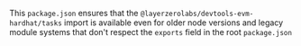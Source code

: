 This `package.json` ensures that the `@layerzerolabs/devtools-evm-hardhat/tasks` import is available even for older node versions and legacy module systems that don't respect the `exports` field in the root `package.json`
